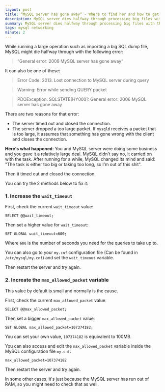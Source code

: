 ```yaml
---
layout: post
title: “MySQL server has gone away“ - Where to find her and how to get her back?
description: MySQL server dies halfway through processing big files with the following error “MySQL server has gone away“. What to do?
summary: MySQL server dies halfway through processing big files with the following error “MySQL server has gone away“. What to do?
tags: mysql networking
minute: 2
---
```


While running a large operation such as importing a big SQL dump file, MySQL might die halfway through with the following error:

> “General error: 2006 MySQL server has gone away“

It can also be one of these:

> Error Code: 2013. Lost connection to MySQL server during query

> Warning: Error while sending QUERY packet

> PDOException: SQLSTATE[HY000]: General error: 2006 MySQL server has gone away


There are two reasons for that error:

* The server timed out and closed the connection.
* The server dropped a too large packet. If `mysqld` receives a packet that is too large, it assumes that something has gone wrong with the client and closes the connection.

**Here's what happened**: You and MySQL server were doing some business and you gave it a relatively large deal. MySQL didn't say no, it carried on with the task. After running for a while, MySQL changed its mind and said: "The task is either too big or taking too long, so I'm out of this shit". 

Then it timed out and closed the connection.

You can try the 2 methods below to fix it:

### 1. Increase the `wait_timeout`

First, check the current `wait_timeout` value:

```
SELECT @@wait_timeout;
```

Then set a higher value for `wait_timeout`:

```
SET GLOBAL wait_timeout=600;
```

Where `600` is the number of seconds you need for the queries to take up to.

You can also go to your `my.cnf` configuration file (Can be found in `/etc/mysql/my.cnf`) and set the `wait_timeout` variable.

Then restart the server and try again.

### 2. Increate the `max_allowed_packet` variable

This value by default is small and normally is the cause.

First, check the current `max_allowed_packet` value:

```
SELECT @@max_allowed_packet;
```

Then set a bigger `max_allowed_packet` value:

```
SET GLOBAL max_allowed_packet=107374182;
```

You can set your own value, `107374182` is equivalent to 100MB.

You can also access and edit the `max_allowed_packet` variable inside the MySQL configuration file `my.cnf`:

```
max_allowed_packet=107374182
```

Then restart the server and try again.

In some other cases, it's just because the MySQL server has run out of RAM, so you might need to check that as well.
